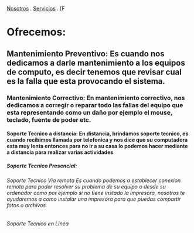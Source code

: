 [Nosotros](./nosotros.md) . [Servicios](./servicios.md) . [F                                                

# Ofrecemos:

## Mantenimiento Preventivo: Es cuando nos dedicamos a darle mantenimiento a los equipos de computo,  es decir tenemos que revisar cual es la falla que esta provocando el sistema. 

### Mantenimiento Correctivo: En mantenimiento correctivo, nos dedicamos a corregir o reparar todo las fallas del equipo que esta representando como un daño por ejemplo el mouse, teclado, fuente de poder etc.

#### Soporte Tecnico a distancia: En distancia, brindamos soporte tecnico, es cuando recibimos llamada por telefonica y nos dice que su computadora esta muy lenta entonces para no ir a su casa lo podemos hacer mediante a distancia para realizar varias actividades

##### Soporte Tecnico Presencial: 

###### Soporte Tecnico Via remota  Es cuando podemos a establecer conexion remota para poder resolver su problema de su equipo o desde su ordenador como por ejemplo  si no tiene instado la impresora, nosotros te ayudaremos a como instalar una impresora para que puedas compartir fotos o archivos.


###### Soporte Tecnico en Linea




